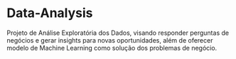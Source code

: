 # Data-Analysis
Projeto de Análise Exploratória dos Dados, visando responder perguntas de negócios e gerar insights para novas oportunidades, além de oferecer modelo de Machine Learning como solução dos problemas de negócio.
